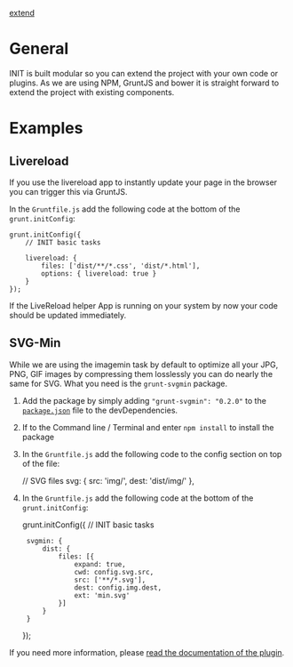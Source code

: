 [extend](extend.md)

# General

INIT is built modular so you can extend the project with your own code or plugins.
As we are using NPM, GruntJS and bower it is straight forward to extend the project with existing components.

# Examples

## Livereload

If you use the livereload app to instantly update your page in the browser you can trigger this via GruntJS.

In the `Gruntfile.js` add the following code at the bottom of the `grunt.initConfig`:

	grunt.initConfig({
		// INIT basic tasks

		livereload: {
			files: ['dist/**/*.css', 'dist/*.html'],
			options: { livereload: true }
		}
	});

If the LiveReload helper App is running on your system by now your code should be updated immediately.

## SVG-Min

While we are using the imagemin task by default to optimize all your JPG, PNG, GIF images by compressing them losslessly you can do nearly the same for SVG. What you need is the `grunt-svgmin` package.

1. Add the package by simply adding `"grunt-svgmin": "0.2.0"` to the [`package.json`](../package.json) file to the devDependencies.
2. If to the Command line / Terminal and enter `npm install` to install the package
3. In the `Gruntfile.js` add the following code to the config section on top of the file:

	// SVG files
	svg: {
		src: 'img/',
		dest: 'dist/img/'
	},

4. In the `Gruntfile.js` add the following code at the bottom of the `grunt.initConfig`:

	grunt.initConfig({
		// INIT basic tasks

		svgmin: {
			dist: {
				files: [{
					expand: true,
					cwd: config.svg.src,
					src: ['**/*.svg'],
					dest: config.img.dest,
					ext: 'min.svg'
				}]
			}
		}
	});

If you need more information, please [read the documentation of the plugin](https://github.com/sindresorhus/grunt-svgmin).
